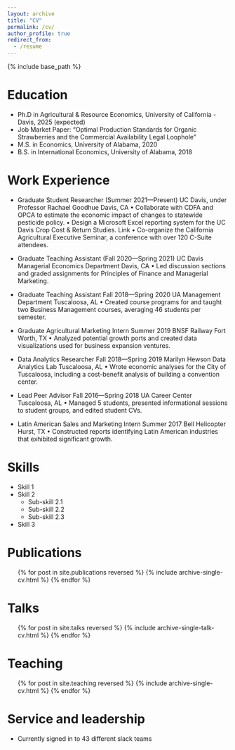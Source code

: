 ```yaml
---
layout: archive
title: "CV"
permalink: /cv/
author_profile: true
redirect_from:
  - /resume
---
```


{% include base_path %}

Education
======
* Ph.D in Agricultural & Resource Economics, University of California - Davis, 2025 (expected)
* Job Market Paper: “Optimal Production Standards for Organic Strawberries and the Commercial Availability Legal Loophole”
* M.S. in Economics, University of Alabama, 2020
* B.S. in International Economics, University of Alabama, 2018

Work Experience
======
* Graduate Student Researcher (Summer 2021—Present)
UC Davis, under Professor Rachael Goodhue Davis, CA
• Collaborate with CDFA and OPCA to estimate the economic impact of changes to statewide pesticide policy.
• Design a Microsoft Excel reporting system for the UC Davis Crop Cost & Return Studies. Link
• Co-organize the California Agricultural Executive Seminar, a conference with over 120 C-Suite attendees.

* Graduate Teaching Assistant (Fall 2020—Spring 2021)
UC Davis Managerial Economics Department Davis, CA
• Led discussion sections and graded assignments for Principles of Finance and Managerial Marketing.

* Graduate Teaching Assistant Fall 2018—Spring 2020
UA Management Department Tuscaloosa, AL
• Created course programs for and taught two Business Management courses, averaging 46 students per semester.

* Graduate Agricultural Marketing Intern Summer 2019
BNSF Railway Fort Worth, TX
• Analyzed potential growth ports and created data visualizations used for business expansion ventures.

* Data Analytics Researcher Fall 2018—Spring 2019
Marilyn Hewson Data Analytics Lab Tuscaloosa, AL
• Wrote economic analyses for the City of Tuscaloosa, including a cost-benefit analysis of building a convention center.

* Lead Peer Advisor Fall 2016—Spring 2018
UA Career Center Tuscaloosa, AL
• Managed 5 students, presented informational sessions to student groups, and edited student CVs.

* Latin American Sales and Marketing Intern Summer 2017
Bell Helicopter Hurst, TX
• Constructed reports identifying Latin American industries that exhibited significant growth.

Skills
======
* Skill 1
* Skill 2
  * Sub-skill 2.1
  * Sub-skill 2.2
  * Sub-skill 2.3
* Skill 3

Publications
======
  <ul>{% for post in site.publications reversed %}
    {% include archive-single-cv.html %}
  {% endfor %}</ul>
  
Talks
======
  <ul>{% for post in site.talks reversed %}
    {% include archive-single-talk-cv.html  %}
  {% endfor %}</ul>
  
Teaching
======
  <ul>{% for post in site.teaching reversed %}
    {% include archive-single-cv.html %}
  {% endfor %}</ul>
  
Service and leadership
======
* Currently signed in to 43 different slack teams

